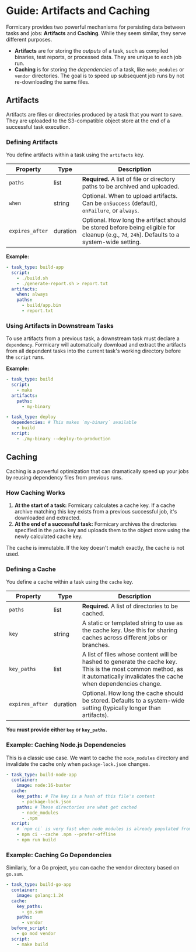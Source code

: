 # Guide: Artifacts and Caching

Formicary provides two powerful mechanisms for persisting data between tasks and jobs: **Artifacts** and **Caching**. While they seem similar, they serve different purposes.

-   **Artifacts** are for storing the *outputs* of a task, such as compiled binaries, test reports, or processed data. They are unique to each job run.
-   **Caching** is for storing the *dependencies* of a task, like `node_modules` or `vendor` directories. The goal is to speed up subsequent job runs by not re-downloading the same files.

## Artifacts

Artifacts are files or directories produced by a task that you want to save. They are uploaded to the S3-compatible object store at the end of a successful task execution.

### Defining Artifacts

You define artifacts within a task using the `artifacts` key.

| Property | Type | Description |
|---|---|---|
| `paths` | list | **Required.** A list of file or directory paths to be archived and uploaded. |
| `when` | string | Optional. When to upload artifacts. Can be `onSuccess` (default), `onFailure`, or `always`. |
| `expires_after` | duration | Optional. How long the artifact should be stored before being eligible for cleanup (e.g., `7d`, `24h`). Defaults to a system-wide setting. |

**Example:**
```yaml
- task_type: build-app
  script:
    - ./build.sh
    - ./generate-report.sh > report.txt
  artifacts:
    when: always
    paths:
      - build/app.bin
      - report.txt
```

### Using Artifacts in Downstream Tasks

To use artifacts from a previous task, a downstream task must declare a `dependency`. Formicary will automatically download and extract the artifacts from all dependent tasks into the current task's working directory before the `script` runs.

**Example:**
```yaml
- task_type: build
  script:
    - make
  artifacts:
    paths:
      - my-binary

- task_type: deploy
  dependencies: # This makes `my-binary` available
    - build
  script:
    - ./my-binary --deploy-to-production
```

## Caching

Caching is a powerful optimization that can dramatically speed up your jobs by reusing dependency files from previous runs.

### How Caching Works

1.  **At the start of a task:** Formicary calculates a cache key. If a cache archive matching this key exists from a previous successful job, it's downloaded and extracted.
2.  **At the end of a successful task:** Formicary archives the directories specified in the `paths` key and uploads them to the object store using the newly calculated cache key.

The cache is immutable. If the key doesn't match exactly, the cache is not used.

### Defining a Cache

You define a cache within a task using the `cache` key.

| Property | Type | Description |
|---|---|---|
| `paths` | list | **Required.** A list of directories to be cached. |
| `key` | string | A static or templated string to use as the cache key. Use this for sharing caches across different jobs or branches. |
| `key_paths` | list | A list of files whose content will be hashed to generate the cache key. This is the most common method, as it automatically invalidates the cache when dependencies change. |
| `expires_after`| duration | Optional. How long the cache should be stored. Defaults to a system-wide setting (typically longer than artifacts). |

**You must provide either `key` or `key_paths`.**

### Example: Caching Node.js Dependencies

This is a classic use case. We want to cache the `node_modules` directory and invalidate the cache only when `package-lock.json` changes.

```yaml
- task_type: build-node-app
  container:
    image: node:16-buster
  cache:
    key_paths: # The key is a hash of this file's content
      - package-lock.json
    paths: # These directories are what get cached
      - node_modules
      - .npm
  script:
    # `npm ci` is very fast when node_modules is already populated from the cache
    - npm ci --cache .npm --prefer-offline
    - npm run build
```

### Example: Caching Go Dependencies

Similarly, for a Go project, you can cache the vendor directory based on `go.sum`.

```yaml
- task_type: build-go-app
  container:
    image: golang:1.24
  cache:
    key_paths:
      - go.sum
    paths:
      - vendor
  before_script:
    - go mod vendor
  script:
    - make build
```
